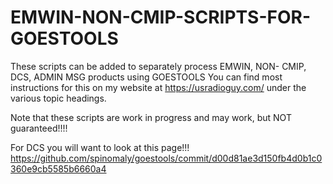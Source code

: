# EMWIN-NON-CMIP-SCRIPTS-FOR-GOESTOOLS
These scripts can be added to separately process EMWIN, NON- CMIP, DCS, ADMIN MSG products using GOESTOOLS
You can find most instructions for this on my website at https://usradioguy.com/ under the various topic headings.

Note that these scripts are work in progress and may work, but NOT guaranteed!!!!

For DCS you will want to look at this page!!! https://github.com/spinomaly/goestools/commit/d00d81ae3d150fb4d0b1c0360e9cb5585b6660a4
